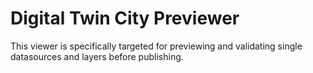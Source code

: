 # Digital Twin City Previewer

This viewer is specifically targeted for previewing and validating single datasources and layers before publishing.
